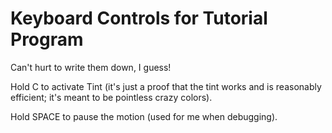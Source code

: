 Keyboard Controls for Tutorial Program
======================================

Can't hurt to write them down, I guess!

Hold C to activate Tint (it's just a proof
that the tint works and is reasonably efficient;
it's meant to be pointless crazy colors).

Hold SPACE to pause the motion (used for me
when debugging).